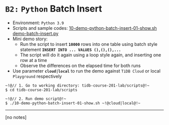 # `B2:` `Python` Batch Insert
+ Environment: `Python 3.9`
+ Scripts and sample codes:
[10-demo-python-batch-insert-01-show.sh](https://github.com/pingcap/tidb-course-201-lab/blob/master/scripts/10-demo-python-batch-insert-01-show.sh)
[demo-batch-insert.py](https://github.com/pingcap/tidb-course-201-lab/blob/master/scripts/demo-batch-insert.py)
+ Mini demo story:
  + Run the script to insert **`10000`** rows into one table using batch style statement **`INSERT INTO ... VALUES (),(),(),...`**
  + The script will do it again using a loop style again, and inserting one row at a time
  + Observe the differences on the elapsed time for both runs
+ Use parameter **`cloud|local`** to run the demo against `TiDB Cloud` or local `Playground` respectively
```
~!@// 1. Go to working directory: tidb-course-201-lab/scripts@!~
$ cd tidb-course-201-lab/scripts

~!@// 2. Run demo script@!~
$ ./10-demo-python-batch-insert-01-show.sh ~!@cloud|local@!~
```
-------------------------------------------------------------
[no notes]